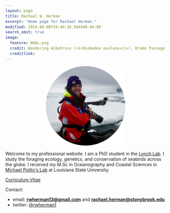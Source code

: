 ```yaml
---
layout: page
title: Rachael W. Herman
excerpt: "Home page for Rachael Herman."
modified: 2014-08-08T19:44:38.564948-04:00
search_omit: true
image:
  feature: WAAL.png
  credit: Wandering Albatross (<i>Diomedea exulans</i>), Drake Passage
  creditlink: 
---
```


<center><img src="/images/Rachael_camera.png" alt="Rachael" width="250" height="250"></center>

Welcome to my professional website. I am a PhD student in the <a href="https://lynchlab.com/">Lynch Lab</a>. I study the foraging ecology, genetics, and conservation of seabirds across the globe. I received 
my M.Sc in Oceanography and Coastal Sciences in <a href="https://www.oceanography.lsu.edu/politolab/">Michael Polito's Lab</a> at Louisiana State University. 

<div markdown="0"><a href="http://rachaelherman.github.io/research/Herman_CV_2_23_2017.pdf" class="btn">Curriculum Vitae</a></div>

Contact:

* email: <a href="mailto:rwherman13@gmail.com" target="_blank"><b>rwherman13@gmail.com</b></a> and <a href="mailto:rachael.herman@stonybrook.edu" target="_blank"><b>rachael.herman@stonybrook.edu</b></a>
* twitter: <a href="https://twitter.com/rwherman1" target="_blank">@rwherman1</a>

